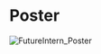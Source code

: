 # Poster
![FutureIntern_Poster](https://github.com/user-attachments/assets/b911cee4-768c-4f3d-8232-dca8ff643811)
